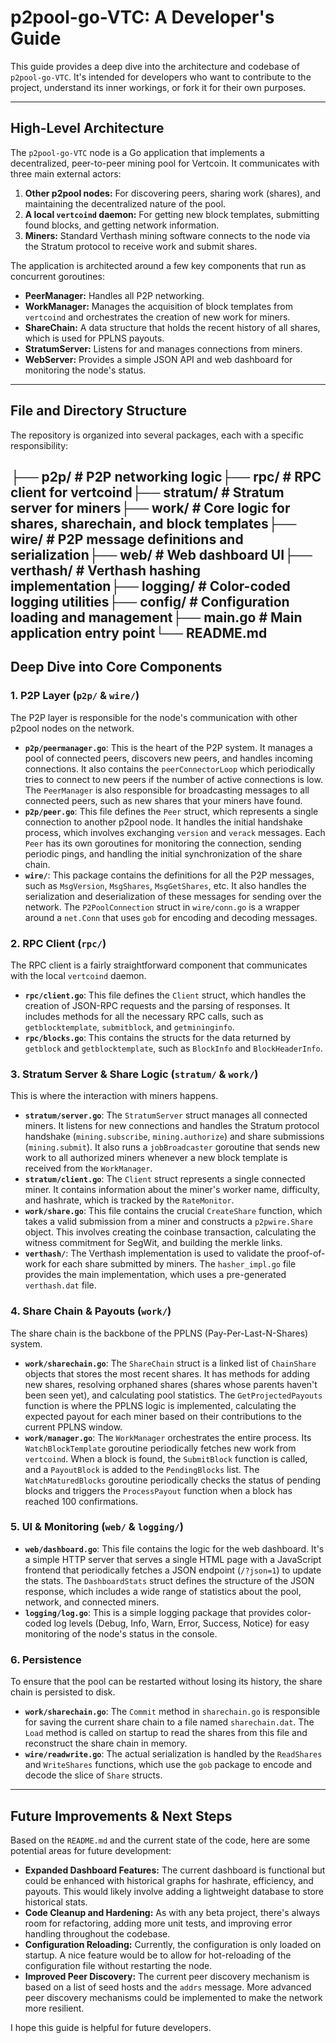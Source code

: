# p2pool-go-VTC: A Developer's Guide

This guide provides a deep dive into the architecture and codebase of `p2pool-go-VTC`. It's intended for developers who want to contribute to the project, understand its inner workings, or fork it for their own purposes.

---

## High-Level Architecture

The `p2pool-go-VTC` node is a Go application that implements a decentralized, peer-to-peer mining pool for Vertcoin. It communicates with three main external actors:

1.  **Other p2pool nodes:** For discovering peers, sharing work (shares), and maintaining the decentralized nature of the pool.
2.  **A local `vertcoind` daemon:** For getting new block templates, submitting found blocks, and getting network information.
3.  **Miners:** Standard Verthash mining software connects to the node via the Stratum protocol to receive work and submit shares.

The application is architected around a few key components that run as concurrent goroutines:

* **PeerManager:** Handles all P2P networking.
* **WorkManager:** Manages the acquisition of block templates from `vertcoind` and orchestrates the creation of new work for miners.
* **ShareChain:** A data structure that holds the recent history of all shares, which is used for PPLNS payouts.
* **StratumServer:** Listens for and manages connections from miners.
* **WebServer:** Provides a simple JSON API and web dashboard for monitoring the node's status.

---

## File and Directory Structure

The repository is organized into several packages, each with a specific responsibility:

├── p2p/             # P2P networking logic├── rpc/             # RPC client for vertcoind├── stratum/         # Stratum server for miners├── work/            # Core logic for shares, sharechain, and block templates├── wire/            # P2P message definitions and serialization├── web/             # Web dashboard UI├── verthash/        # Verthash hashing implementation├── logging/         # Color-coded logging utilities├── config/          # Configuration loading and management├── main.go          # Main application entry point└── README.md
---

## Deep Dive into Core Components

### 1. P2P Layer (`p2p/` & `wire/`)

The P2P layer is responsible for the node's communication with other p2pool nodes on the network.

* **`p2p/peermanager.go`**: This is the heart of the P2P system. It manages a pool of connected peers, discovers new peers, and handles incoming connections. It also contains the `peerConnectorLoop` which periodically tries to connect to new peers if the number of active connections is low. The `PeerManager` is also responsible for broadcasting messages to all connected peers, such as new shares that your miners have found.
* **`p2p/peer.go`**: This file defines the `Peer` struct, which represents a single connection to another p2pool node. It handles the initial handshake process, which involves exchanging `version` and `verack` messages. Each `Peer` has its own goroutines for monitoring the connection, sending periodic pings, and handling the initial synchronization of the share chain.
* **`wire/`**: This package contains the definitions for all the P2P messages, such as `MsgVersion`, `MsgShares`, `MsgGetShares`, etc. It also handles the serialization and deserialization of these messages for sending over the network. The `P2PoolConnection` struct in `wire/conn.go` is a wrapper around a `net.Conn` that uses `gob` for encoding and decoding messages.

### 2. RPC Client (`rpc/`)

The RPC client is a fairly straightforward component that communicates with the local `vertcoind` daemon.

* **`rpc/client.go`**: This file defines the `Client` struct, which handles the creation of JSON-RPC requests and the parsing of responses. It includes methods for all the necessary RPC calls, such as `getblocktemplate`, `submitblock`, and `getmininginfo`.
* **`rpc/blocks.go`**: This contains the structs for the data returned by `getblock` and `getblocktemplate`, such as `BlockInfo` and `BlockHeaderInfo`.

### 3. Stratum Server & Share Logic (`stratum/` & `work/`)

This is where the interaction with miners happens.

* **`stratum/server.go`**: The `StratumServer` struct manages all connected miners. It listens for new connections and handles the Stratum protocol handshake (`mining.subscribe`, `mining.authorize`) and share submissions (`mining.submit`). It also runs a `jobBroadcaster` goroutine that sends new work to all authorized miners whenever a new block template is received from the `WorkManager`.
* **`stratum/client.go`**: The `Client` struct represents a single connected miner. It contains information about the miner's worker name, difficulty, and hashrate, which is tracked by the `RateMonitor`.
* **`work/share.go`**: This file contains the crucial `CreateShare` function, which takes a valid submission from a miner and constructs a `p2pwire.Share` object. This involves creating the coinbase transaction, calculating the witness commitment for SegWit, and building the merkle links.
* **`verthash/`**: The Verthash implementation is used to validate the proof-of-work for each share submitted by miners. The `hasher_impl.go` file provides the main implementation, which uses a pre-generated `verthash.dat` file.

### 4. Share Chain & Payouts (`work/`)

The share chain is the backbone of the PPLNS (Pay-Per-Last-N-Shares) system.

* **`work/sharechain.go`**: The `ShareChain` struct is a linked list of `ChainShare` objects that stores the most recent shares. It has methods for adding new shares, resolving orphaned shares (shares whose parents haven't been seen yet), and calculating pool statistics. The `GetProjectedPayouts` function is where the PPLNS logic is implemented, calculating the expected payout for each miner based on their contributions to the current PPLNS window.
* **`work/manager.go`**: The `WorkManager` orchestrates the entire process. Its `WatchBlockTemplate` goroutine periodically fetches new work from `vertcoind`. When a block is found, the `SubmitBlock` function is called, and a `PayoutBlock` is added to the `PendingBlocks` list. The `WatchMaturedBlocks` goroutine periodically checks the status of pending blocks and triggers the `ProcessPayout` function when a block has reached 100 confirmations.

### 5. UI & Monitoring (`web/` & `logging/`)

* **`web/dashboard.go`**: This file contains the logic for the web dashboard. It's a simple HTTP server that serves a single HTML page with a JavaScript frontend that periodically fetches a JSON endpoint (`/?json=1`) to update the stats. The `DashboardStats` struct defines the structure of the JSON response, which includes a wide range of statistics about the pool, network, and connected miners.
* **`logging/log.go`**: This is a simple logging package that provides color-coded log levels (Debug, Info, Warn, Error, Success, Notice) for easy monitoring of the node's status in the console.

### 6. Persistence

To ensure that the pool can be restarted without losing its history, the share chain is persisted to disk.

* **`work/sharechain.go`**: The `Commit` method in `sharechain.go` is responsible for saving the current share chain to a file named `sharechain.dat`. The `Load` method is called on startup to read the shares from this file and reconstruct the share chain in memory.
* **`wire/readwrite.go`**: The actual serialization is handled by the `ReadShares` and `WriteShares` functions, which use the `gob` package to encode and decode the slice of `Share` structs.

---

## Future Improvements & Next Steps

Based on the `README.md` and the current state of the code, here are some potential areas for future development:

* **Expanded Dashboard Features:** The current dashboard is functional but could be enhanced with historical graphs for hashrate, efficiency, and payouts. This would likely involve adding a lightweight database to store historical stats.
* **Code Cleanup and Hardening:** As with any beta project, there's always room for refactoring, adding more unit tests, and improving error handling throughout the codebase.
* **Configuration Reloading:** Currently, the configuration is only loaded on startup. A nice feature would be to allow for hot-reloading of the configuration file without restarting the node.
* **Improved Peer Discovery:** The current peer discovery mechanism is based on a list of seed hosts and the `addrs` message. More advanced peer discovery mechanisms could be implemented to make the network more resilient.

I hope this guide is helpful for future developers.


